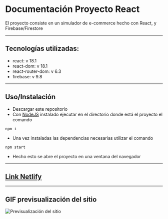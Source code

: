 # Documentación Proyecto React
El proyecto consiste en un simulador de e-commerce hecho con React, y Firebase/Firestore
* * *
## Tecnologías utilizadas:

* react: v 18.1
* react-dom: v 18.1
* react-router-dom: v 6.3
* firebase: v 9.8

* * * 
## Uso/Instalación

* Descargar este repositorio
* Con [NodeJS](https://nodejs.org/es/) instalado ejecutar en el directorio donde está el proyecto el comando 
~~~
npm i
~~~
* Una vez instaladas las dependencias necesarias utilizar el comando 
~~~
npm start
~~~
* Hecho esto se abre el proyecto en una ventana del navegador

* * *
## [Link Netlify](https://melodic-bonbon-094457.netlify.app)
* * *
## GIF previsualización del sitio
![Previsualización del sitio](https://i.ibb.co/vXQsQS2/ecommerce-React.gif)